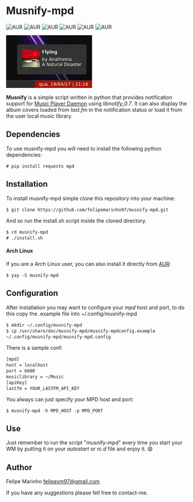 # Musnify-mpd
![AUR](http://badge.kloud51.com/aur/s/musnify-mpd.svg)
![AUR](https://img.shields.io/aur/version/musnify-mpd.svg)
![AUR](https://img.shields.io/aur/votes/musnify-mpd.svg)
![AUR](http://badge.kloud51.com/aur/p/musnify-mpd.svg)
![AUR](http://badge.kloud51.com/aur/m/musnify-mpd.svg)
![AUR](https://img.shields.io/aur/license/musnify-mpd.svg)

![](screenshot.png)

**Musnify** is a simple script written in python that provides notification support for [Music Player Daemon](https://github.com/MaxKellermann/MPD) using _libnotify_0.7_.
It can also display the album covers loaded from _last.fm_ in the notification status or load it from the user local music library.

## Dependencies
To use musnify-mpd you will need to install the following python dependencies:

    # pip install requests mpd

## Installation

To install musnify-mpd simple clone this repository into your machine:

    $ git clone https://github.com/felipemarinho97/musnify-mpd.git
And so run the install.sh script inside the cloned directory.

    $ cd musnify-mpd   
    # ./install.sh
    
#### Arch Linux
If you are a Arch Linux user, you can also install it directly from [AUR](https://aur.archlinux.org/packages/musnify-mpd):

    $ yay -S musnify-mpd

## Configuration

After installation you may want to configure your _mpd_ host and port, to do this copy the .example file into ~/.config/musnify-mpd

    $ mkdir ~/.config/musnify-mpd
    $ cp /usr/share/doc/musnify-mpd/musnify-mpdconfig.example ~/.config/musnify-mpd/musnify-mpd.config

There is a sample conf:

    [mpd]
    host = localhost
    port = 6600
    musiclibrary = ~/Music
    [apiKey]
    lastfm = YOUR_LASTFM_API_KEY

You always can just specify your MPD host and port:

    $ musnify-mpd -h MPD_HOST -p MPD_PORT

## Use
Just remember to run the script "musnify-mpd" every time you start your WM by putting
it on your _autostart_ or _rc.d_ file and enjoy it. 😄

## Author
Felipe Marinho
<felipevm97@gmail.com>

If you have any suggestions please fell free to contact-me.
